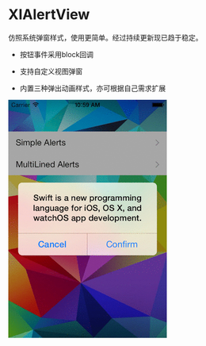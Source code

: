 # XIAlertView
仿照系统弹窗样式，使用更简单。经过持续更新现已趋于稳定。
* 按钮事件采用block回调
- 支持自定义视图弹窗
* 内置三种弹出动画样式，亦可根据自己需求扩展

![](https://github.com/Banzuofan/XIAlertView/blob/master/6834678328-2.gif)  


